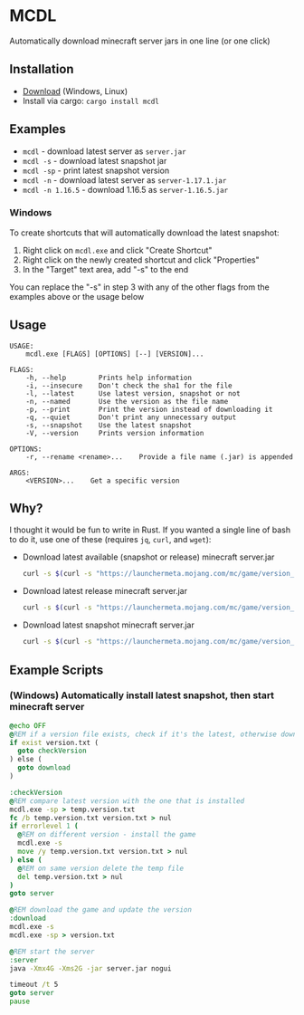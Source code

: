 # MCDL

Automatically download minecraft server jars in one line (or one click)

## Installation

- [Download](https://github.com/Meshiest/mcdl/releases) (Windows, Linux)
- Install via cargo: `cargo install mcdl`

## Examples

- `mcdl` - download latest server as `server.jar`
- `mcdl -s` - download latest snapshot jar
- `mcdl -sp` - print latest snapshot version
- `mcdl -n` - download latest server as `server-1.17.1.jar`
- `mcdl -n 1.16.5` - download 1.16.5 as `server-1.16.5.jar`

### Windows

To create shortcuts that will automatically download the latest snapshot:

1. Right click on `mcdl.exe` and click "Create Shortcut"
2. Right click on the newly created shortcut and click "Properties"
3. In the "Target" text area, add "-s" to the end

You can replace the "-s" in step 3 with any of the other flags from the examples above or the usage below

## Usage

```
USAGE:
    mcdl.exe [FLAGS] [OPTIONS] [--] [VERSION]...

FLAGS:
    -h, --help        Prints help information
    -i, --insecure    Don't check the sha1 for the file
    -l, --latest      Use latest version, snapshot or not
    -n, --named       Use the version as the file name
    -p, --print       Print the version instead of downloading it
    -q, --quiet       Don't print any unnecessary output
    -s, --snapshot    Use the latest snapshot
    -V, --version     Prints version information

OPTIONS:
    -r, --rename <rename>...    Provide a file name (.jar) is appended

ARGS:
    <VERSION>...    Get a specific version
```

## Why?

I thought it would be fun to write in Rust. If you wanted a single line of bash to do it, use one of these (requires `jq`, `curl`, and `wget`):

- Download latest available (snapshot or release) minecraft server.jar

  ```sh
  curl -s $(curl -s "https://launchermeta.mojang.com/mc/game/version_manifest.json" | jq -r ".versions[0].url") | jq -r ".downloads.server.url" | xargs wget
  ```

- Download latest release minecraft server.jar

  ```sh
  curl -s $(curl -s "https://launchermeta.mojang.com/mc/game/version_manifest.json" | jq -r ".latest.release as \$v | .versions[] | select(.id == \$v) | .url") | jq -r ".downloads.server.url" | xargs wget
  ```

- Download latest snapshot minecraft server.jar

  ```sh
  curl -s $(curl -s "https://launchermeta.mojang.com/mc/game/version_manifest.json" | jq -r ".latest.snapshot as \$v | .versions[] | select(.id == \$v) | .url") | jq -r ".downloads.server.url" | xargs wget
  ```

## Example Scripts

### (Windows) Automatically install latest snapshot, then start minecraft server

```bat
@echo OFF
@REM if a version file exists, check if it's the latest, otherwise download the server
if exist version.txt (
  goto checkVersion
) else (
  goto download
)

:checkVersion
@REM compare latest version with the one that is installed
mcdl.exe -sp > temp.version.txt
fc /b temp.version.txt version.txt > nul
if errorlevel 1 (
  @REM on different version - install the game
  mcdl.exe -s
  move /y temp.version.txt version.txt > nul
) else (
  @REM on same version delete the temp file
  del temp.version.txt > nul
)
goto server

@REM download the game and update the version
:download
mcdl.exe -s
mcdl.exe -sp > version.txt

@REM start the server
:server
java -Xmx4G -Xms2G -jar server.jar nogui

timeout /t 5
goto server
pause
```
